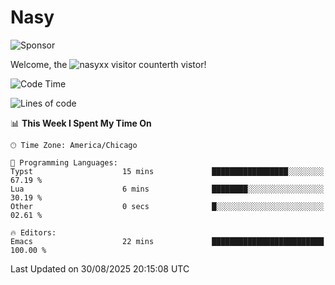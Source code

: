 # Nasy

<!--
<p align="center">
<img height="200" src="https://github-readme-stats.vercel.app/api?username=nasyxx&count_private=true&show_icons=true&theme=dracula&include_all_commits=true"/>
<img height="200" src="https://github-readme-stats.vercel.app/api/top-langs/?username=nasyxx&theme=dracula&hide=html,jupyter+notebook&count_private=true&show_icons=true"/>
</p>

  
----------------
-->

![Sponsor](https://img.shields.io/static/v1.svg?label=Sponsor&message=%E2%9D%A4&logo=GitHub&style=flat&color=pink)
 
Welcome, the ![nasyxx visitor counter](https://count.getloli.com/get/@nasyxx?theme=rule34)th vistor!
 
<!--START_SECTION:waka-->
![Code Time](http://img.shields.io/badge/Code%20Time-4%2C753%20hrs%2013%20mins-blue)

![Lines of code](https://img.shields.io/badge/From%20Hello%20World%20I%27ve%20Written-6.3%20million%20lines%20of%20code-blue)

📊 **This Week I Spent My Time On** 

```text
🕑︎ Time Zone: America/Chicago

💬 Programming Languages: 
Typst                    15 mins             █████████████████░░░░░░░░   67.19 % 
Lua                      6 mins              ████████░░░░░░░░░░░░░░░░░   30.19 % 
Other                    0 secs              █░░░░░░░░░░░░░░░░░░░░░░░░   02.61 % 

🔥 Editors: 
Emacs                    22 mins             █████████████████████████   100.00 % 
```


 Last Updated on 30/08/2025 20:15:08 UTC
<!--END_SECTION:waka-->

<!-- ![visitors](https://visitor-badge.laobi.icu/badge?page_id=nasyxx.nasyxx) -->
